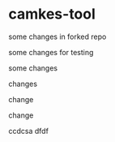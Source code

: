 # camkes-tool

some changes in forked repo

some changes for testing

some changes

changes

change

change

ccdcsa
dfdf
